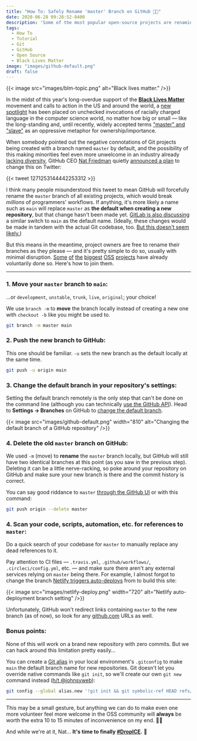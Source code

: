 ```yaml
---
title: "How To: Safely Rename 'master' Branch on GitHub ✊🏾"
date: 2020-06-28 09:28:52-0400
description: 'Some of the most popular open-source projects are renaming their default branch from "master" on GitHub. Here''s how to do so, and safely.'
tags:
  - How To
  - Tutorial
  - Git
  - GitHub
  - Open Source
  - Black Lives Matter
image: "images/github-default.png"
draft: false
---
```


{{< image src="images/blm-topic.png" alt="Black lives matter." />}}

In the midst of this year's long-overdue support of the [**Black Lives Matter**](https://blacklivesmatters.carrd.co/) movement and calls to action in the US and around the world, a [new spotlight](https://mail.gnome.org/archives/desktop-devel-list/2019-May/msg00066.html) has been placed on unchecked invocations of racially charged language in the computer science world, no matter how big or small — like the long-standing and, until recently, widely accepted terms ["master" and "slave"](https://tools.ietf.org/id/draft-knodel-terminology-00.html#master-slave) as an oppressive metaphor for ownership/importance.

When somebody pointed out the negative connotations of Git projects being created with a branch named `master` by default, and the possibility of this making minorities feel even more unwelcome in an industry already [lacking diversity](https://www.informationisbeautiful.net/visualizations/diversity-in-tech/), GitHub CEO [Nat Friedman](https://github.com/nat) quietly [announced a plan](https://twitter.com/natfriedman/status/1271253144442253312) to change this on Twitter:

{{< tweet 1271253144442253312 >}}

I think many people misunderstood this tweet to mean GitHub will forcefully rename the `master` branch of all existing projects, which would break _millions_ of programmers' workflows. If anything, it's more likely a name such as `main` will replace `master` as **the default when creating a new repository**, but that change hasn't been made yet. [GitLab is also discussing](https://gitlab.com/gitlab-org/gitlab/-/issues/222204) a similar switch to `main` as the default name. (Ideally, these changes would be made in tandem with the actual Git codebase, too. [But this doesn't seem likely.](https://lore.kernel.org/git/CAOAHyQwyXC1Z3v7BZAC+Bq6JBaM7FvBenA-1fcqeDV==apdWDg@mail.gmail.com/t/))

But this means in the meantime, project owners are free to rename their branches as they please — and it's pretty simple to do so, usually with minimal disruption. [Some](https://github.com/desktop/desktop/issues/6478) [of](https://github.com/cli/cli/issues/929) [the](https://github.com/sindresorhus/awesome/issues/1793) [biggest](https://github.com/rust-lang/rustlings/issues/437) [OSS](https://github.com/twbs/bootstrap/pull/31050) [projects](https://github.com/ohmyzsh/ohmyzsh/issues/9015) have already voluntarily done so. Here's how to join them.

---

### 1. Move your `master` branch to `main`:

...or `development`, `unstable`, `trunk`, `live`, `original`; your choice!

We use `branch -m` to **move** the branch locally instead of creating a new one with `checkout -b` like you might be used to.

```bash {linenos=false}
git branch -m master main
```

### 2. Push the new branch to GitHub:

This one should be familiar. `-u` sets the new branch as the default locally at the same time.

```bash {linenos=false}
git push -u origin main
```

### 3. Change the default branch in your repository's settings:

Setting the default branch remotely is the only step that can't be done on the command line (although you can technically [use the GitHub API](https://github.com/erbridge/github-branch-renamer)). Head to **Settings → Branches** on GitHub to [change the default branch](https://help.github.com/en/github/collaborating-with-issues-and-pull-requests/changing-the-base-branch-of-a-pull-request).

{{< image src="images/github-default.png" width="810" alt="Changing the default branch of a GitHub repository" />}}

### 4. Delete the old `master` branch on GitHub:

We used `-m` (move) to **rename** the `master` branch locally, but GitHub will still have two identical branches at this point (as you saw in the previous step). Deleting it can be a little nerve-racking, so poke around your repository on GitHub and make sure your new branch is there and the commit history is correct.

You can say good riddance to `master` [through the GitHub UI](https://help.github.com/en/github/collaborating-with-issues-and-pull-requests/creating-and-deleting-branches-within-your-repository#deleting-a-branch) or with this command:

```bash {linenos=false}
git push origin --delete master
```

### 4. Scan your code, scripts, automation, etc. for references to `master`:

Do a quick search of your codebase for `master` to manually replace any dead references to it.

Pay attention to CI files — `.travis.yml`, `.github/workflows/`, `.circleci/config.yml`, etc. — and make sure there aren't any external services relying on `master` being there. For example, I almost forgot to change the branch [Netlify triggers auto-deploys](https://docs.netlify.com/site-deploys/overview/#branches-and-deploys) from to build this site:

{{< image src="images/netlify-deploy.png" width="720" alt="Netlify auto-deployment branch setting" />}}

Unfortunately, GitHub won't redirect links containing `master` to the new branch (as of now), so look for any [github.com](https://github.com/) URLs as well.

### Bonus points:

None of this will work on a brand new repository with zero commits. But we can hack around this limitation pretty easily...

You can create a [Git alias](https://git-scm.com/book/en/v2/Git-Basics-Git-Aliases) in your local environment's `.gitconfig` to make `main` the default branch name for new repositories. Git doesn't let you override native commands like `git init`, so we'll create our own `git new` command instead ([h/t @johnsyweb](https://twitter.com/johnsyweb/status/1269881549056438272)):

```bash {linenos=false}
git config --global alias.new '!git init && git symbolic-ref HEAD refs/heads/main'
```

---

This may be a small gesture, but anything we can do to make even one more volunteer feel more welcome in the OSS community will **always** be worth the extra 10 to 15 minutes of inconvenience on my end. ✊🏾

And while we're at it, Nat... **It's time to finally [#DropICE](https://github.com/drop-ice/dear-github-2.0).** 🧊
